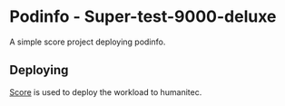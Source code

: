 # Podinfo - Super-test-9000-deluxe

A simple score project deploying podinfo.

## Deploying

[Score](https://score.dev/) is used to deploy the workload to humanitec.
